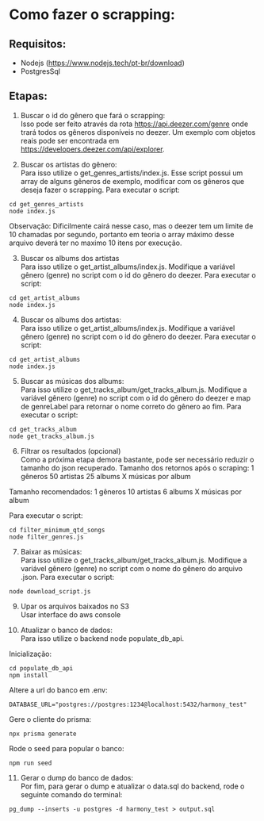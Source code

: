 # Como fazer o scrapping:

## Requisitos:
- Nodejs (https://www.nodejs.tech/pt-br/download)
- PostgresSql

## Etapas:
1. Buscar o id do gênero que fará o scrapping:<br/>
Isso pode ser feito através da rota https://api.deezer.com/genre onde trará todos os gêneros disponíveis no deezer. Um exemplo com objetos reais pode ser encontrada em https://developers.deezer.com/api/explorer.

2. Buscar os artistas do gênero:<br/>
Para isso utilize o get_genres_artists/index.js. Esse script possui um array de alguns gêneros de exemplo, modificar com os gêneros que deseja fazer o scrapping.
Para executar o script:
```
cd get_genres_artists
node index.js
```

Observação: Dificilmente cairá nesse caso, mas o deezer tem um limite de 10 chamadas por segundo, portanto em teoria o array máximo desse arquivo deverá ter no maximo 10 itens por execução.

3. Buscar os albums dos artistas<br/>
Para isso utilize o get_artist_albums/index.js. Modifique a variável gênero (genre) no script com o id do gênero do deezer.
Para executar o script:
```
cd get_artist_albums
node index.js
```

4. Buscar os albums dos artistas:<br/>
Para isso utilize o get_artist_albums/index.js. Modifique a variável gênero (genre) no script com o id do gênero do deezer.
Para executar o script:
```
cd get_artist_albums
node index.js
```

5. Buscar as músicas dos albums:<br/>
Para isso utilize o get_tracks_album/get_tracks_album.js. Modifique a variável gênero (genre) no script com o id do gênero do deezer e map de genreLabel para retornar o nome correto do gênero ao fim. 
Para executar o script:
```
cd get_tracks_album
node get_tracks_album.js
```

6. Filtrar os resultados (opcional)<br/>
Como a próxima etapa demora bastante, pode ser necessário reduzir o tamanho do json recuperado. 
Tamanho dos retornos após o scraping:
1 gêneros
50 artistas
25 albums
X músicas por album

Tamanho recomendados:
1 gêneros
10 artistas
6 albums
X músicas por album

Para executar o script:
```
cd filter_minimum_qtd_songs
node filter_genres.js
```

7. Baixar as músicas:<br/>
Para isso utilize o get_tracks_album/get_tracks_album.js. Modifique a variável gênero (genre) no script com o nome do gênero do arquivo .json.
Para executar o script:
```
node download_script.js
```

9. Upar os arquivos baixados no S3<br/>
Usar interface do aws console

10. Atualizar o banco de dados:<br/>
Para isso utilize o backend node populate_db_api.

Inicialização:
```
cd populate_db_api
npm install
```

Altere a url do banco em .env:
```
DATABASE_URL="postgres://postgres:1234@localhost:5432/harmony_test"
```

Gere o cliente do prisma:
```
npx prisma generate
```

Rode o seed para popular o banco:
```
npm run seed
```

11. Gerar o dump do banco de dados: <br/>
Por fim, para gerar o dump e atualizar o data.sql do backend, rode o seguinte comando do terminal:
```
pg_dump --inserts -u postgres -d harmony_test > output.sql
```
